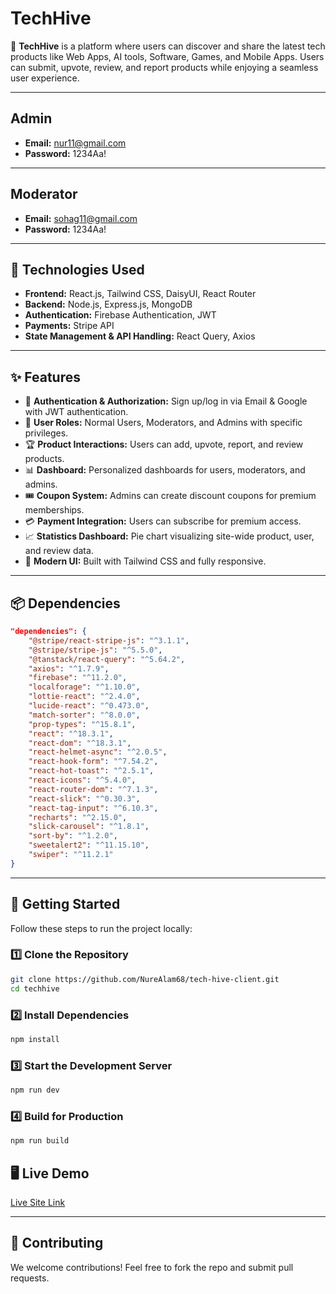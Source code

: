 # TechHive

🚀 **TechHive** is a platform where users can discover and share the latest tech products like Web Apps, AI tools, Software, Games, and Mobile Apps. Users can submit, upvote, review, and report products while enjoying a seamless user experience.

---

## Admin
- **Email:** nur11@gmail.com
- **Password:** 1234Aa!
---

## Moderator
- **Email:** sohag11@gmail.com
- **Password:** 1234Aa!

---

## 🔧 Technologies Used
- **Frontend:** React.js, Tailwind CSS, DaisyUI, React Router
- **Backend:** Node.js, Express.js, MongoDB
- **Authentication:** Firebase Authentication, JWT
- **Payments:** Stripe API
- **State Management & API Handling:** React Query, Axios

---

## ✨ Features
- 🔐 **Authentication & Authorization:** Sign up/log in via Email & Google with JWT authentication.
- 🎯 **User Roles:** Normal Users, Moderators, and Admins with specific privileges.
- 🏆 **Product Interactions:** Users can add, upvote, report, and review products.
- 📊 **Dashboard:** Personalized dashboards for users, moderators, and admins.
- 🎟️ **Coupon System:** Admins can create discount coupons for premium memberships.
- 💳 **Payment Integration:** Users can subscribe for premium access.
- 📈 **Statistics Dashboard:** Pie chart visualizing site-wide product, user, and review data.
- 🎨 **Modern UI:** Built with Tailwind CSS and fully responsive.

---

## 📦 Dependencies
```json
"dependencies": {
    "@stripe/react-stripe-js": "^3.1.1",
    "@stripe/stripe-js": "^5.5.0",
    "@tanstack/react-query": "^5.64.2",
    "axios": "^1.7.9",
    "firebase": "^11.2.0",
    "localforage": "^1.10.0",
    "lottie-react": "^2.4.0",
    "lucide-react": "^0.473.0",
    "match-sorter": "^8.0.0",
    "prop-types": "^15.8.1",
    "react": "^18.3.1",
    "react-dom": "^18.3.1",
    "react-helmet-async": "^2.0.5",
    "react-hook-form": "^7.54.2",
    "react-hot-toast": "^2.5.1",
    "react-icons": "^5.4.0",
    "react-router-dom": "^7.1.3",
    "react-slick": "^0.30.3",
    "react-tag-input": "^6.10.3",
    "recharts": "^2.15.0",
    "slick-carousel": "^1.8.1",
    "sort-by": "^1.2.0",
    "sweetalert2": "^11.15.10",
    "swiper": "^11.2.1"
}
```

---

## 🚀 Getting Started
Follow these steps to run the project locally:

### 1️⃣ Clone the Repository
```sh
git clone https://github.com/NureAlam68/tech-hive-client.git
cd techhive
```

### 2️⃣ Install Dependencies
```sh
npm install
```

### 3️⃣ Start the Development Server
```sh
npm run dev
```

### 4️⃣ Build for Production
```sh
npm run build
```
## 🖥️ Live Demo
[Live Site Link](https://tech-hive-5e087.web.app/) 

---

## 🤝 Contributing
We welcome contributions! Feel free to fork the repo and submit pull requests.


